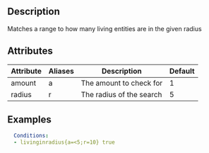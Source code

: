 ## Description
Matches a range to how many living entities are in the given radius


## Attributes
| Attribute | Aliases   | Description                                                          | Default |
|-----------|-----------|----------------------------------------------------------------------|---------|
| amount    | a         | The amount to check for                                              | 1       |
| radius    | r         | The radius of the search                                             | 5       |


## Examples
```yaml
  Conditions:
  - livinginradius{a=<5;r=10} true
```